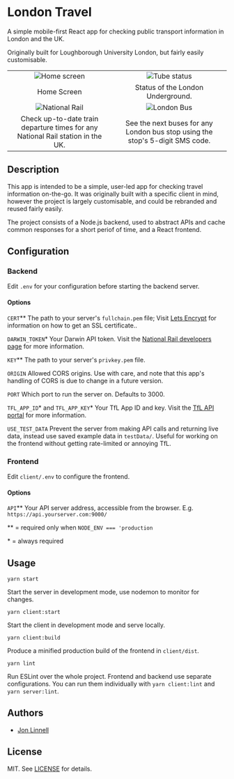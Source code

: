 # London Travel
A simple mobile-first React app for checking public transport information in London and the UK.

Originally built for Loughborough University London, but fairly easily customisable.

| | |
|:-------------------------:|:-------------------------:|
| ![Home screen](https://raw.githubusercontent.com/jonlinnell/london-travel/master/docs/screenshot_main.png) | ![Tube status](https://raw.githubusercontent.com/jonlinnell/london-travel/master/docs/screenshot_tube.png)|
| Home Screen | Status of the London Underground. |
|![National Rail](https://raw.githubusercontent.com/jonlinnell/london-travel/master/docs/screenshot_rail.png) | ![London Bus](https://raw.githubusercontent.com/jonlinnell/london-travel/master/docs/screenshot_bus.png)|
| Check up-to-date train departure times for any National Rail station in the UK. | See the next buses for any London bus stop using the stop's 5-digit SMS code. |

## Description
This app is intended to be a simple, user-led app for checking travel information on-the-go. It was originally built with a specific client in mind, however the project is largely customisable, and could be rebranded and reused fairly easily.

The project consists of a Node.js backend, used to abstract APIs and cache common responses for a short periof of time, and a React frontend.

## Configuration

### Backend

Edit `.env` for your configuration before starting the backend server.

#### Options

`CERT`\*\*
The path to your server's `fullchain.pem` file; Visit [Lets Encrypt](https://letsencrypt.org/) for information on how to get an SSL certificate..

`DARWIN_TOKEN`\* Your Darwin API token. Visit the [National Rail developers page](http://www.nationalrail.co.uk/100296.aspx) for more information.

`KEY`\*\*
The path to your server's `privkey.pem` file.

`ORIGIN`
Allowed CORS origins. Use with care, and note that this app's handling of CORS is due to change in a future version.

`PORT`
Which port to run the server on. Defaults to 3000.

`TFL_APP_ID`\* and `TFL_APP_KEY`\*
Your TfL App ID and key. Visit the [TfL API portal](https://api.tfl.gov.uk/) for more information.

`USE_TEST_DATA`
Prevent the server from making API calls and returning live data, instead use saved example data in `testData/`. Useful for working on the frontend without getting rate-limited or annoying TfL.

### Frontend

Edit `client/.env` to configure the frontend.

#### Options

`API`\*\* Your API server address, accessible from the browser. E.g. `https://api.yourserver.com:9000/`


\*\* = required only when `NODE_ENV === 'production`

\* = always required

## Usage

`yarn start`

Start the server in development mode, use nodemon to monitor for changes.


`yarn client:start`

Start the client in development mode and serve locally.


`yarn client:build`

Produce a minified production build of the frontend in `client/dist`.


`yarn lint`

Run ESLint over the whole project. Frontend and backend use separate configurations. You can run them individually with `yarn client:lint` and `yarn server:lint`.

## Authors

* [Jon Linnell](https://github.com/jonlinnell)

## License

MIT. See [LICENSE](LICENSE) for details.
